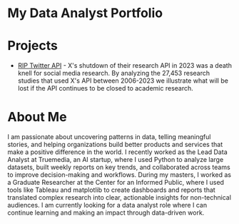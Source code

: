 # My Data Analyst Portfolio

# Projects
- [RIP Twitter API](https://github.com/ryanmurt/Twitter) - X's shutdown of their research API in 2023 was a death knell for social media research. By analyzing the 27,453 research studies that used X's API between 2006-2023 we illustrate what will be lost if the API continues to be closed to academic research.

# About Me
I am passionate about uncovering patterns in data, telling meaningful stories, and helping organizations build better products and services that make a positive difference in the world. I recently worked as the Lead Data Analyst at Truemedia, an AI startup, where I used Python to analyze large datasets, built weekly reports on key trends, and collaborated across teams to improve decision-making and workflows. During my masters, I worked as a Graduate Researcher at the Center for an Informed Public, where I used tools like Tableau and matplotlib to create dashboards and reports that translated complex research into clear, actionable insights for non-technical audiences. I am currently looking for a data analyst role where I can continue learning and making an impact through data-driven work.
